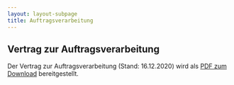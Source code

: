 ```yaml
---
layout: layout-subpage
title: Auftragsverarbeitung
---
```


<article>

# Vertrag zur Auftragsverarbeitung

Der Vertrag zur Auftragsverarbeitung (Stand: 16.12.2020) wird als <a href="/static/av-vertrag.pdf" class="underline">PDF zum Download</a> bereitgestellt.

</article>
